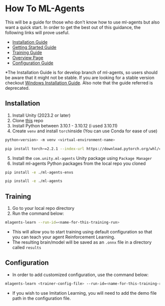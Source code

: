 # How To ML-Agents

This will be a guide for those who don't know how to use ml-agents but also want a quick start.
In order to get the best out of this guidance, the following links will prove useful.

* [Installation Guide](https://github.com/Unity-Technologies/ml-agents/blob/develop/docs/Installation.md)
* [Getting Started Guide](https://github.com/Unity-Technologies/ml-agents/blob/develop/docs/Getting-Started.md)
* [Training Guide](https://github.com/gzrjzcx/ML-agents/blob/master/docs/Training-ML-Agents.md)
* [Overview Page](https://github.com/Unity-Technologies/ml-agents/blob/develop/docs/ML-Agents-Overview.md)
* [Configuration Guide](https://unity-technologies.github.io/ml-agents/Training-Configuration-File/)

\*The Installation Guide is for develop branch of ml-agents, so users should be aware that it might not be stable.
If you are looking for a stable version checkout [Windows Installation Guide](https://github.com/Unity-Technologies/ml-agents/blob/develop/docs/Installation-Anaconda-Windows.md).
Also note that the guide referred is deprecated.


## Installation
1. Install Unity (2023.2 or later)
2. Clone [this](https://github.com/Unity-Technologies/ml-agents.git) repo
3. Install Python between 3.10.1 - 3.10.12 (i used 3.10.11)
4. Create `venv` and install `torch`inside (You can use Conda for ease of use)
```sh
python<version> -m venv <virtual-environment-name>
```
```sh
pip install torch~=2.2.1 --index-url https://download.pytorch.org/whl/cu121
```
5. Install the `com.unity.ml-agents` Unity package using `Package Manager`
6. Install ml-agents Python packages from the local repo you cloned
```sh
pip install -e ./ml-agents-envs
```
```sh
pip install -e ./ml-agents
```


## Training
1. Go to your local repo directory
2. Run the command below:
```sh
mlagents-learn --run-id=<name-for-this-training-run>
```
- This will allow you to start training using default configuration so that you can teach your agent Reinforcement Learning.
- The resulting brain/model will be saved as an `.onnx` file in a directory called `results`



## Configuration
* In order to add customized configuration, use the command below:
```sh
mlagents-learn <trainer-config-file> --run-id=<name-for-this-training-run>
```
* If you wish to use Imitation Learning, you will need to add the demo file path in the configuration file.